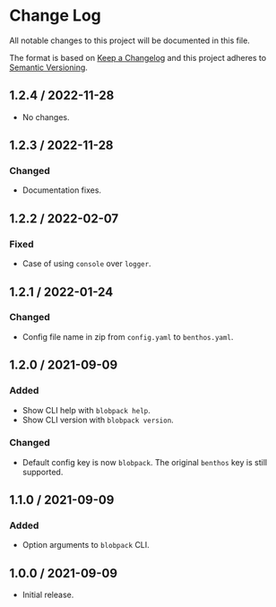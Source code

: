 # Change Log

All notable changes to this project will be documented in this file.

The format is based on [Keep a Changelog](https://keepachangelog.com/)
and this project adheres to [Semantic Versioning](https://semver.org/).

## 1.2.4 / 2022-11-28

- No changes.

## 1.2.3 / 2022-11-28

### Changed

- Documentation fixes.

## 1.2.2 / 2022-02-07

### Fixed

- Case of using `console` over `logger`.

## 1.2.1 / 2022-01-24

### Changed

- Config file name in zip from `config.yaml` to `benthos.yaml`.

## 1.2.0 / 2021-09-09

### Added

- Show CLI help with `blobpack help`.
- Show CLI version with `blobpack version`.

### Changed

- Default config key is now `blobpack`.
  The original `benthos` key is still supported.

## 1.1.0 / 2021-09-09

### Added

- Option arguments to `blobpack` CLI.

## 1.0.0 / 2021-09-09

- Initial release.
